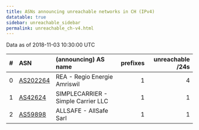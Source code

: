```yaml
---
title: ASNs announcing unreachable networks in CH (IPv4)
datatable: true
sidebar: unreachable_sidebar
permalink: unreachable_ch-v4.html
---
```


Data as of 2018-11-03 10:30:00 UTC


<div class="datatable-begin"></div>

|   # | ASN                                      | (announcing) AS name               |   prefixes |   unreachable /24s |
|----:|:-----------------------------------------|:-----------------------------------|-----------:|-------------------:|
|   0 | [AS202264](unreachable_AS202264-v4.html) | REA - Regio Energie Amriswil       |          1 |                  4 |
|   1 | [AS42624](unreachable_AS42624-v4.html)   | SIMPLECARRIER - Simple Carrier LLC |          1 |                  1 |
|   2 | [AS59898](unreachable_AS59898-v4.html)   | ALLSAFE - AllSafe Sarl             |          1 |                  1 |

<div class="datatable-end"></div>